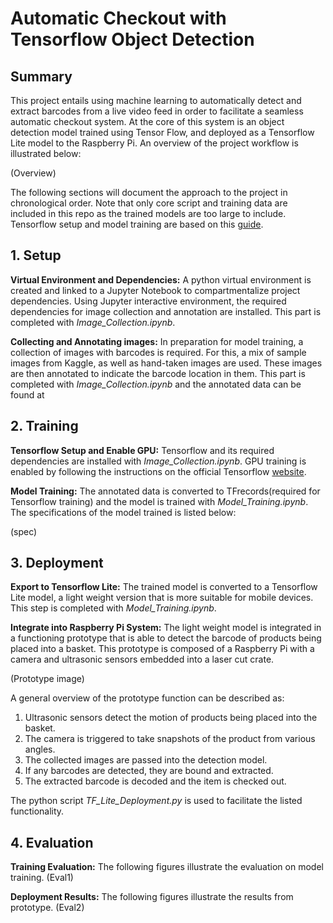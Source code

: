 

# Automatic Checkout with Tensorflow Object Detection 
## Summary 
This project entails using machine learning to automatically detect and extract barcodes from a live video feed in order to facilitate a seamless automatic checkout system. At the core of this system is an object detection model trained using Tensor Flow, and deployed as a Tensorflow Lite model to the Raspberry Pi. An overview of the project workflow is illustrated below:

(Overview)

The following sections will document the approach to the project in chronological order. Note that only core script and training data are included in this repo as the trained models are too large to include. Tensorflow setup and model training are based on this [guide](https://github.com/nicknochnack/TFODCourse).

## 1. Setup 

**Virtual Environment and Dependencies:**
 A python virtual environment is created and linked to a Jupyter Notebook to compartmentalize project dependencies. Using Jupyter interactive environment, the required dependencies for image collection and annotation are installed. This part is completed with *Image_Collection.ipynb*.

**Collecting and Annotating images:** 
In preparation for model training, a collection of images with barcodes is required. For this, a mix of sample images from Kaggle, as well as hand-taken images are used. These images are then annotated to indicate the barcode location in them. This part is completed with *Image_Collection.ipynb* and the annotated data can be found at 

## 2. Training
**Tensorflow Setup and Enable GPU:**
Tensorflow and its required dependencies are installed with *Image_Collection.ipynb*. GPU training is enabled by following the instructions on the official Tensorflow [website](https://www.tensorflow.org/install/source_windowsinstalling).

**Model Training:**
The annotated data is converted to TFrecords(required for Tensorflow training) and the model is trained with *Model_Training.ipynb*. The specifications of the model trained is listed below:

(spec)

## 3. Deployment
**Export to Tensorflow Lite:**
The trained model is converted to a Tensorflow Lite model, a light weight version that is more suitable for mobile devices. This step is completed with *Model_Training.ipynb*.

**Integrate into Raspberry Pi System:**
The light weight model is integrated in a functioning prototype that is able to detect the barcode of products being placed into a basket. This prototype is composed of a Raspberry Pi with a camera and ultrasonic sensors embedded into a laser cut crate. 

(Prototype image)

A general overview of the prototype function can be described as:
1. Ultrasonic sensors detect the motion of products being placed into the basket.
2. The camera is triggered to take snapshots of the product from various angles.
3. The collected images are passed into the detection model.
4. If any barcodes are detected, they are bound and extracted. 
5. The extracted barcode is decoded and the item is checked out.

The python script *TF_Lite_Deployment.py* is used to facilitate the listed functionality. 

## 4. Evaluation

**Training Evaluation:**
The following figures illustrate the evaluation on model training.
(Eval1)

**Deployment Results:**
The following figures illustrate the results from prototype. 
(Eval2)
